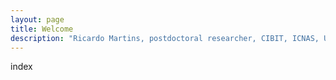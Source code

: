 ```yaml
---
layout: page
title: Welcome
description: "Ricardo Martins, postdoctoral researcher, CIBIT, ICNAS, UC, University of Coimbra"
---
```


index